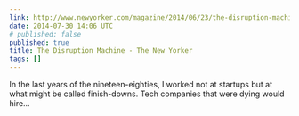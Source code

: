 ```yaml
---
link: http://www.newyorker.com/magazine/2014/06/23/the-disruption-machine
date: 2014-07-30 14:06 UTC
# published: false
published: true
title: The Disruption Machine - The New Yorker
tags: []
---
```


In the last years of the nineteen-eighties, I worked not at startups but at what might be called finish-downs. Tech companies that were dying would hire…
